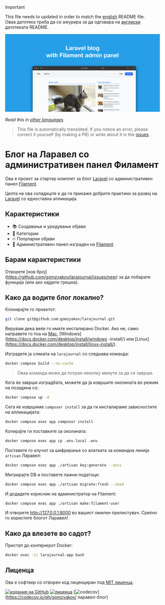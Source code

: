 >[!IMPORTANT]
>This file needs to updated in order to match the [english](/README.md) README file.  
>Оваа датотека треба да се ажурира за да одговара на [англиски](/README.md) датотеката README.

![Блог на Ларавел со административен панел на Филамент](../docs/social-preview-en.png)

_Read this in [other languages](./Translations.md)_

>This file is automatically translated. If you notice an error, please correct it yourself (by making a PR) or write about it in the [issues](https://github.com/gomzyakov/larajournal/issues).

# Блог на Ларавел со административен панел Филамент

Ова е проект за стартер комплет за блог [Laravel](https://laravel.com) со административен панел [Filament](https://filamentphp.com).

Целта на ова складиште е да ги прикаже добрите практики за развој на [Laravel](https://laravel.com) со едноставна апликација.

## Карактеристики

- 📚 Создавање и уредување објави
- 🥑 Категории
- 🔥 Популарни објави
- 🎉 Административен панел изграден на [Filament](https://filamentphp.com)

## Барам карактеристики

Отворете [нов број] (https://github.com/gomzyakov/larajournal/issues/new) за да побарате функција (или ако најдете грешка).

## Како да водите блог локално?

Клонирајте го проектот:

```bash
git clone git@github.com:gomzyakov/larajournal.git
```

Верувам дека веќе го имате инсталирано Docker. Ако не, само направете го тоа на [Mac](https://docs.docker.com/desktop/install/mac-install/), [Windows](https://docs.docker.com/desktop/install/windows -install/) или [Linux] (https://docs.docker.com/desktop/install/linux-install/).

Изградете ја сликата на `larajournal` со следнава команда:

```bash
docker compose build --no-cache
```

> Оваа команда може да потрае неколку минути за да се заврши.

Кога ќе заврши изградбата, можете да ја извршите околината во режим на позадина со:

```bash
docker compose up -d
```

Сега ќе извршиме `composer install` за да ги инсталираме зависностите на апликацијата:

```bash
docker compose exec app composer install
```

Копирајте ги поставките за околината:

```bash
docker compose exec app cp .env.local .env
```

Поставете го клучот за шифрирање со алатката за командна линија `artisan` Ларавел:

```bash
docker compose exec app ./artisan key:generate --ansi
```

Мигрирајте DB и поставете лажни податоци:

```bash
docker compose exec app ./artisan migrate:fresh --seed
```

И додадете корисник на администратор на Filament:

```bash
docker compose exec app ./artisan make:filament-user
```

И отворете http://127.0.0.1:8000 во вашиот омилен прелистувач. Среќно го користите блогот Ларавел!

## Како да влезете во садот?

Пристап до контејнерот Docker:

```bash
docker exec -ti larajournal-app bash
```

## Лиценца

Ова е софтвер со отворен код лиценциран под [MIT лиценца](https://github.com/gomzyakov/php-code-style/blob/main/LICENSE).


[![издание на GitHub](https://img.shields.io/github/release/gomzyakov/larajournal.svg)](https://github.com/gomzyakov/larajournal/releases/latest)
[![лиценца](https://img.shields.io/badge/License-MIT-green.svg)](https://github.com/gomzyakov/larajournal/blob/development/LICENSE)
[![codecov](https://codecov.io/gh/gomzyakov/larajournal/branch/main/graph/badge.svg?token=4CYTVMVUYV)](https://codecov.io/gh/gomzyakov/ ларавел-блог)

